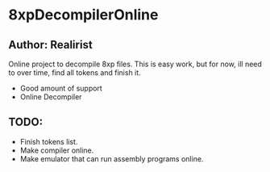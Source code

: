 # 8xpDecompilerOnline
## Author: Realirist
Online project to decompile 8xp files. This is easy work, but for now, ill need to over time, find all tokens and finish it.
* Good amount of support
* Online Decompiler

## TODO:
* Finish tokens list.
* Make compiler online.
* Make emulator that can run assembly programs online.
